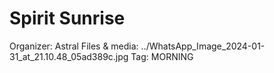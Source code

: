 # Spirit Sunrise

Organizer: Astral
Files & media: ../WhatsApp_Image_2024-01-31_at_21.10.48_05ad389c.jpg
Tag: MORNING